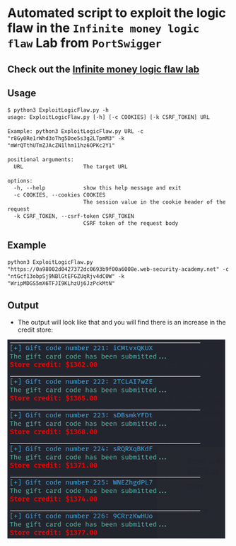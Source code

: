 # Automated script to exploit the logic flaw in the `Infinite money logic flaw` Lab from `PortSwigger`
## Check out the [Infinite money logic flaw lab](https://portswigger.net/web-security/logic-flaws/examples/lab-logic-flaws-infinite-money)

## Usage
```
$ python3 ExploitLogicFlaw.py -h
usage: ExploitLogicFlaw.py [-h] [-c COOKIES] [-k CSRF_TOKEN] URL

Example: python3 ExploitLogicFlaw.py URL -c "r8Gy0Re1rWhd3oThg5Doe5s3g2LTpmM3" -k "mWrQTthUTmZJAcZN1lhm11hz6OPKc2Y1"

positional arguments:
  URL                   The target URL

options:
  -h, --help            show this help message and exit
  -c COOKIES, --cookies COOKIES
                        The session value in the cookie header of the request
  -k CSRF_TOKEN, --csrf-token CSRF_TOKEN
                        CSRF token of the request body
```

## Example
```
python3 ExploitLogicFlaw.py "https://0a98002d0427372dc0693b9f00a6008e.web-security-academy.net" -c "ntGcf13obpSj9NBlGtEFGZUqRjv4dC0W" -k "WripMDGS5mX6TFJI9KLhzUj6JzPckMtN"
```

## Output
- The output will look like that and you will find there is an increase in the credit store:

![ScriptOutput](https://github.com/Sec0gh/python-scripts/blob/main/Infinite%20money%20logic%20flaw/Lab13_ScriptOuptut.png)
